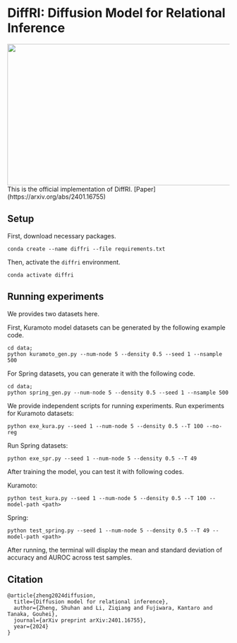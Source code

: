 # DiffRI: Diffusion Model for Relational Inference
<img src="/assets/demo.gif" width="700" height="320">
This is the official implementation of DiffRI. [Paper](https://arxiv.org/abs/2401.16755)


## Setup
First, download necessary packages.
```
conda create --name diffri --file requirements.txt 
```
Then, activate the `diffri` environment.
```
conda activate diffri
```
## Running experiments
We provides two datasets here.

First, Kuramoto model datasets can be generated by the following example code.
```
cd data;
python kuramoto_gen.py --num-node 5 --density 0.5 --seed 1 --nsample 500
```

For Spring datasets, you can generate it with the following code.
```
cd data;
python spring_gen.py --num-node 5 --density 0.5 --seed 1 --nsample 500
```

We provide independent scripts for running experiments.
Run experiments for Kuramoto datasets:

```
python exe_kura.py --seed 1 --num-node 5 --density 0.5 --T 100 --no-reg
```

Run Spring datasets: 
```
python exe_spr.py --seed 1 --num-node 5 --density 0.5 --T 49
```

After training the model, you can test it with following codes.

Kuramoto:
```
python test_kura.py --seed 1 --num-node 5 --density 0.5 --T 100 --model-path <path>
```
Spring:
```
python test_spring.py --seed 1 --num-node 5 --density 0.5 --T 49 --model-path <path>
```
After running, the terminal will display the mean and standard deviation of accuracy and AUROC across test samples.

## Citation
```
@article{zheng2024diffusion,
  title={Diffusion model for relational inference},
  author={Zheng, Shuhan and Li, Ziqiang and Fujiwara, Kantaro and Tanaka, Gouhei},
  journal={arXiv preprint arXiv:2401.16755},
  year={2024}
}
```

